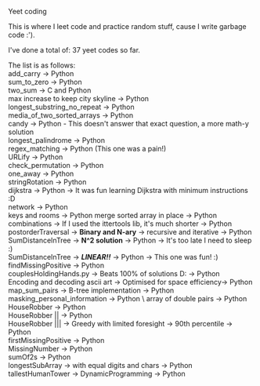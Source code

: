Yeet coding

This is where I leet code and practice random stuff, cause I write garbage code :').

I've done a total of: 37 yeet codes so far.

The list is as follows:\
add_carry -> Python \
sum_to_zero -> Python \
two_sum -> C and Python\
max increase to keep city skyline -> Python\
longest_substring_no_repeat -> Python\
media_of_two_sorted_arrays -> Python\
candy -> Python - This doesn't answer that exact question, a more math-y solution \
longest_palindrome -> Python\
regex_matching -> Python (This one was a pain!) \
URLify -> Python \
check_permutation -> Python \
one_away -> Python \
stringRotation -> Python \
dijkstra -> Python -> It was fun learning Dijkstra with minimum instructions :D\
network -> Python \
keys and rooms -> Python
merge sorted array in place -> Python \
combinations -> If I used the ittertools lib, it's much shorter -> Python \
postorderTraversal -> **Binary and N-ary** -> recursive and iterative -> Python \
SumDistanceInTree -> **N^2 solution** -> Python -> It's too late I need to sleep :) \
SumDistanceInTree -> ***LINEAR!!*** -> Python -> This one was fun! :) \
findMissingPositive -> Python \
couplesHoldingHands.py -> Beats 100% of solutions D: -> Python \
Encoding and decoding ascii art -> Optimised for space efficiency-> Python \
map_sum_pairs -> B-tree implementation -> Python \
masking_personal_information -> Python \ 
array of double pairs -> Python \
HouseRobber -> Python \
HouseRobber || -> Python \
HouseRobber ||| -> Greedy with limited foresight -> 90th percentile -> Python\
firstMissingPositive -> Python \
MissingNumber -> Python \
sumOf2s -> Python \
longestSubArray -> with equal digits and chars -> Python \
tallestHumanTower -> DynamicProgramming -> Python